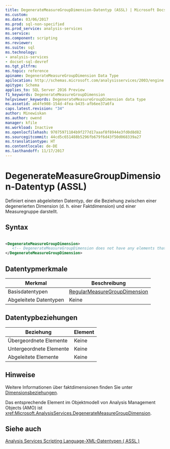 ```yaml
---
title: DegenerateMeasureGroupDimension-Datentyp (ASSL) | Microsoft Docs
ms.custom: 
ms.date: 03/06/2017
ms.prod: sql-non-specified
ms.prod_service: analysis-services
ms.service: 
ms.component: scripting
ms.reviewer: 
ms.suite: sql
ms.technology:
- analysis-services
- docset-sql-devref
ms.tgt_pltfrm: 
ms.topic: reference
apiname: DegenerateMeasureGroupDimension Data Type
apilocation: http://schemas.microsoft.com/analysisservices/2003/engine
apitype: Schema
applies_to: SQL Server 2016 Preview
f1_keywords: DegenerateMeasureGroupDimension
helpviewer_keywords: DegenerateMeasureGroupDimension data type
ms.assetid: a64fe908-154d-4fea-b435-afb6ee37a6fa
caps.latest.revision: "34"
author: Minewiskan
ms.author: owend
manager: kfile
ms.workload: Inactive
ms.openlocfilehash: 97075971104b9f277d17aaaf8f8944e3fd0d8d82
ms.sourcegitcommit: 44cd5c651488b5296fb679f6d43f50d068339a27
ms.translationtype: HT
ms.contentlocale: de-DE
ms.lasthandoff: 11/17/2017
---
```

# <a name="degeneratemeasuregroupdimension-data-type-assl"></a>DegenerateMeasureGroupDimension-Datentyp (ASSL)
  Definiert einen abgeleiteten Datentyp, der die Beziehung zwischen einer degenerierten Dimension (d. h. einer Faktdimension) und einer Measuregruppe darstellt.  
  
## <a name="syntax"></a>Syntax  
  
```xml  
  
<DegenerateMeasureGroupDimension>  
   <!-- DegenerateMeasureGroupDimension does not have any elements that extend RegularMeasureGroupDimension -->  
</DegenerateMeasureGroupDimension>  
```  
  
## <a name="data-type-characteristics"></a>Datentypmerkmale  
  
|Merkmal|Beschreibung|  
|--------------------|-----------------|  
|Basisdatentypen|[RegularMeasureGroupDimension](../../../analysis-services/scripting/data-type/regularmeasuregroupdimension-data-type-assl.md)|  
|Abgeleitete Datentypen|Keine|  
  
## <a name="data-type-relationships"></a>Datentypbeziehungen  
  
|Beziehung|Element|  
|------------------|-------------|  
|Übergeordnete Elemente|Keine|  
|Untergeordnete Elemente|Keine|  
|Abgeleitete Elemente|Keine|  
  
## <a name="remarks"></a>Hinweise  
 Weitere Informationen über faktdimensionen finden Sie unter [Dimensionsbeziehungen](../../../analysis-services/multidimensional-models-olap-logical-cube-objects/dimension-relationships.md).  
  
 Das entsprechende Element im Objektmodell von Analysis Management Objects (AMO) ist <xref:Microsoft.AnalysisServices.DegenerateMeasureGroupDimension>.  
  
## <a name="see-also"></a>Siehe auch  
 [Analysis Services Scripting Language-XML-Datentypen &#40; ASSL &#41;](../../../analysis-services/scripting/data-type/analysis-services-scripting-language-xml-data-types-assl.md)  
  
  

